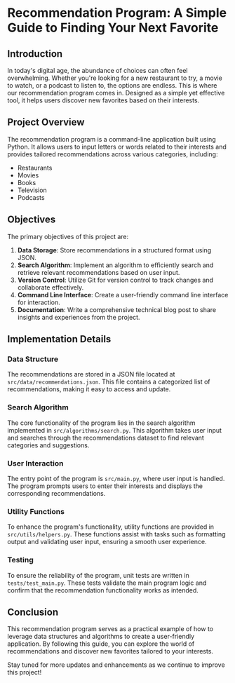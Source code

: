 # Recommendation Program: A Simple Guide to Finding Your Next Favorite

## Introduction

In today's digital age, the abundance of choices can often feel overwhelming. Whether you're looking for a new restaurant to try, a movie to watch, or a podcast to listen to, the options are endless. This is where our recommendation program comes in. Designed as a simple yet effective tool, it helps users discover new favorites based on their interests.

## Project Overview

The recommendation program is a command-line application built using Python. It allows users to input letters or words related to their interests and provides tailored recommendations across various categories, including:

- Restaurants
- Movies
- Books
- Television
- Podcasts

## Objectives

The primary objectives of this project are:

1. **Data Storage**: Store recommendations in a structured format using JSON.
2. **Search Algorithm**: Implement an algorithm to efficiently search and retrieve relevant recommendations based on user input.
3. **Version Control**: Utilize Git for version control to track changes and collaborate effectively.
4. **Command Line Interface**: Create a user-friendly command line interface for interaction.
5. **Documentation**: Write a comprehensive technical blog post to share insights and experiences from the project.

## Implementation Details

### Data Structure

The recommendations are stored in a JSON file located at `src/data/recommendations.json`. This file contains a categorized list of recommendations, making it easy to access and update.

### Search Algorithm

The core functionality of the program lies in the search algorithm implemented in `src/algorithms/search.py`. This algorithm takes user input and searches through the recommendations dataset to find relevant categories and suggestions.

### User Interaction

The entry point of the program is `src/main.py`, where user input is handled. The program prompts users to enter their interests and displays the corresponding recommendations.

### Utility Functions

To enhance the program's functionality, utility functions are provided in `src/utils/helpers.py`. These functions assist with tasks such as formatting output and validating user input, ensuring a smooth user experience.

### Testing

To ensure the reliability of the program, unit tests are written in `tests/test_main.py`. These tests validate the main program logic and confirm that the recommendation functionality works as intended.

## Conclusion

This recommendation program serves as a practical example of how to leverage data structures and algorithms to create a user-friendly application. By following this guide, you can explore the world of recommendations and discover new favorites tailored to your interests. 

Stay tuned for more updates and enhancements as we continue to improve this project!